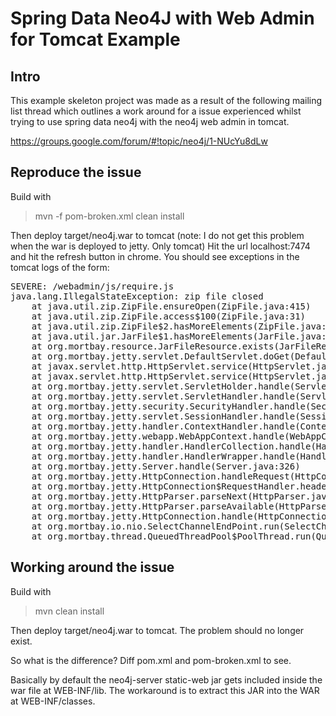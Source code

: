 Spring Data Neo4J with Web Admin for Tomcat Example
===================================================

Intro
-----

This example skeleton project was made as a result of the following mailing list thread which outlines a work around for a issue experienced whilst trying to use spring data neo4j with the neo4j web admin in tomcat.

https://groups.google.com/forum/#!topic/neo4j/1-NUcYu8dLw

Reproduce the issue
-------------------

Build with

> mvn -f pom-broken.xml clean install

Then deploy target/neo4j.war to tomcat (note: I do not get this problem when the war is deployed to jetty. Only tomcat)
Hit the url localhost:7474 and hit the refresh button in chrome. You should see exceptions in the tomcat logs of the form:

<pre>
SEVERE: /webadmin/js/require.js
java.lang.IllegalStateException: zip file closed
	at java.util.zip.ZipFile.ensureOpen(ZipFile.java:415)
	at java.util.zip.ZipFile.access$100(ZipFile.java:31)
	at java.util.zip.ZipFile$2.hasMoreElements(ZipFile.java:315)
	at java.util.jar.JarFile$1.hasMoreElements(JarFile.java:222)
	at org.mortbay.resource.JarFileResource.exists(JarFileResource.java:157)
	at org.mortbay.jetty.servlet.DefaultServlet.doGet(DefaultServlet.java:388)
	at javax.servlet.http.HttpServlet.service(HttpServlet.java:617)
	at javax.servlet.http.HttpServlet.service(HttpServlet.java:717)
	at org.mortbay.jetty.servlet.ServletHolder.handle(ServletHolder.java:511)
	at org.mortbay.jetty.servlet.ServletHandler.handle(ServletHandler.java:390)
	at org.mortbay.jetty.security.SecurityHandler.handle(SecurityHandler.java:216)
	at org.mortbay.jetty.servlet.SessionHandler.handle(SessionHandler.java:182)
	at org.mortbay.jetty.handler.ContextHandler.handle(ContextHandler.java:765)
	at org.mortbay.jetty.webapp.WebAppContext.handle(WebAppContext.java:440)
	at org.mortbay.jetty.handler.HandlerCollection.handle(HandlerCollection.java:114)
	at org.mortbay.jetty.handler.HandlerWrapper.handle(HandlerWrapper.java:152)
	at org.mortbay.jetty.Server.handle(Server.java:326)
	at org.mortbay.jetty.HttpConnection.handleRequest(HttpConnection.java:542)
	at org.mortbay.jetty.HttpConnection$RequestHandler.headerComplete(HttpConnection.java:926)
	at org.mortbay.jetty.HttpParser.parseNext(HttpParser.java:549)
	at org.mortbay.jetty.HttpParser.parseAvailable(HttpParser.java:212)
	at org.mortbay.jetty.HttpConnection.handle(HttpConnection.java:404)
	at org.mortbay.io.nio.SelectChannelEndPoint.run(SelectChannelEndPoint.java:410)
	at org.mortbay.thread.QueuedThreadPool$PoolThread.run(QueuedThreadPool.java:582)
</pre>

Working around the issue
------------------------

Build with

> mvn clean install

Then deploy target/neo4j.war to tomcat. The problem should no longer exist.

So what is the difference? Diff pom.xml and pom-broken.xml to see.

Basically by default the neo4j-server static-web jar gets included inside the war file at WEB-INF/lib. The workaround is to extract this JAR into the WAR at WEB-INF/classes.


